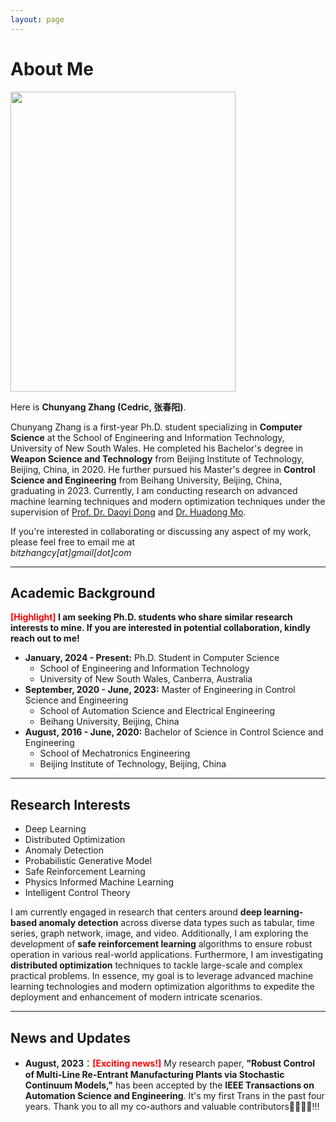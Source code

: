 ```yaml
---
layout: page
---
```


# About Me

<img src="https://chunyangzhang.com/chunyangzhang.jpg" class="floatpic" width="360" height="480">

Here is **Chunyang Zhang (Cedric, 张春阳)**.

Chunyang Zhang is a first-year Ph.D. student specializing in **Computer Science** at the School of Engineering and Information Technology, University of New South Wales. He completed his Bachelor's degree in **Weapon Science and Technology** from Beijing Institute of Technology, Beijing, China, in 2020. He further pursued his Master's degree in **Control Science and Engineering** from Beihang University, Beijing, China, graduating in 2023. Currently, I am conducting research on advanced machine learning techniques and modern optimization techniques under the supervision of [Prof. Dr. Daoyi Dong](https://researchers.anu.edu.au/researchers/dong-dx) and [Dr. Huadong Mo](https://www.unsw.edu.au/staff/huadong-mo).

If you're interested in collaborating or discussing any aspect of my work, please feel free to email me at <br>*bitzhangcy[at]gmail[dot]com*

---

## Academic Background

**<font color='red'>[Highlight]</font> I am seeking Ph.D. students who share similar research interests to mine. If you are interested in potential collaboration, kindly reach out to me!**

- **January, 2024 - Present:** Ph.D. Student in Computer Science
    - School of Engineering and Information Technology
    - University of New South Wales, Canberra, Australia
- **September, 2020 - June, 2023:** Master of Engineering in Control Science and Engineering
    - School of Automation Science and Electrical Engineering
    - Beihang University, Beijing, China
- **August, 2016 - June, 2020:** Bachelor of Science in Control Science and Engineering
    - School of Mechatronics Engineering
    - Beijing Institute of Technology, Beijing, China

---

## Research Interests

- Deep Learning
- Distributed Optimization
- Anomaly Detection
- Probabilistic Generative Model
- Safe Reinforcement Learning
- Physics Informed Machine Learning
- Intelligent Control Theory

I am currently engaged in research that centers around **deep learning-based anomaly detection** across diverse data types such as tabular, time series, graph network, image, and video. Additionally, I am exploring the development of **safe reinforcement learning** algorithms to ensure robust operation in various real-world applications. Furthermore, I am investigating **distributed optimization** techniques to tackle large-scale and complex practical problems. In essence, my goal is to leverage advanced machine learning technologies and modern optimization algorithms to expedite the deployment and enhancement of modern intricate scenarios.

---

## News and Updates

- **August, 2023**：<font color='red'><strong>[Exciting news!]</strong></font> My research paper, **"Robust Control of Multi-Line Re-Entrant Manufacturing Plants via Stochastic Continuum Models,"** has been accepted by the **IEEE Transactions on Automation Science and Engineering**. It's my first Trans in the past four years. Thank you to all my co-authors and valuable contributors🚀🎉🎉🚀!!!